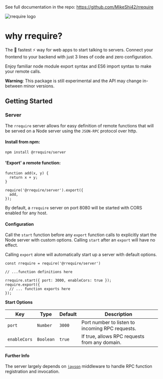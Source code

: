 See full documentation in the repo: https://github.com/MikeShi42/rrequire

![rrequire logo](https://i.imgur.com/0zexI83.png)

# why rrequire?

The 🚀 fastest ⚡️ way for web apps to start talking to servers.
Connect your frontend to your backend with just 3 lines of code and
zero configuration.

Enjoy familiar node module export syntax
and ES6 import syntax to make your remote calls.

**Warning**: This package is still experimental and the API may change
in-between minor versions.

## Getting Started

### Server

The `rrequire` server allows for easy definition of remote functions
that will be served on a Node server using the `JSON-RPC` protocol over
http.

#### Install from npm:

    npm install @rrequire/server

#### 'Export' a remote function:

    function add(x, y) {
      return x + y;
    }

    require('@rrequire/server').export({
      add,
    });

By default, a `rrequire` server on port 8080 will be started with CORS
enabled for any host.

#### Configuration

Call the `start` function before any `export` function calls
to explicitly start the Node server with custom options. Calling `start`
after an `export` will have no effect.

Calling `export` alone will automatically start up a server with default
options.

    const rrequire = require('@rrequire/server')

    // ...function definitions here

    rrequire.start({ port: 3000, enableCors: true });
    require.export({
      // ... function exports here
    });


**Start Options**

Key | Type | Default | Description
--- | --- | --- | ---
`port` | `Number` | `3000` | Port number to listen to incoming RPC requests.
`enableCors` | `Boolean` | `true` | If true, allows RPC requests from any domain.

#### Further Info

The server largely depends on [`jayson`](https://github.com/tedeh/jayson)
middleware to handle RPC function registration and invocation.
